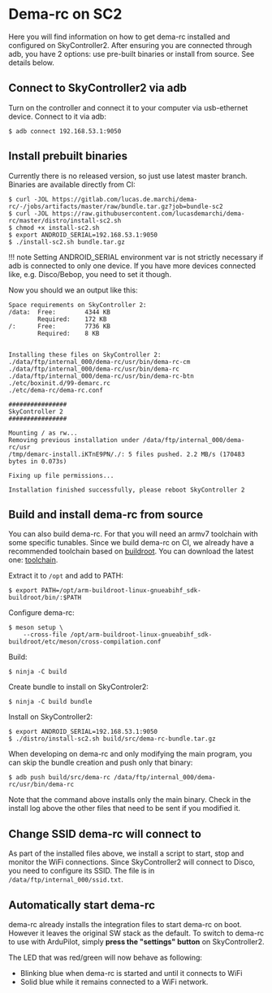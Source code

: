 # Dema-rc on SC2

Here you will find information on how to get dema-rc installed and configured
on SkyController2. After ensuring you are connected through adb, you have 2 options:
use pre-built binaries or install from source. See details below.

## Connect to SkyController2 via adb

Turn on the controller and connect it to your computer via usb-ethernet device. Connect to it via adb:

```console
$ adb connect 192.168.53.1:9050
```

## Install prebuilt binaries

Currently there is no released version, so just use latest master branch. Binaries
are available directly from CI:

```console
$ curl -JOL https://gitlab.com/lucas.de.marchi/dema-rc/-/jobs/artifacts/master/raw/bundle.tar.gz?job=bundle-sc2
$ curl -JOL https://raw.githubusercontent.com/lucasdemarchi/dema-rc/master/distro/install-sc2.sh
$ chmod +x install-sc2.sh
$ export ANDROID_SERIAL=192.168.53.1:9050
$ ./install-sc2.sh bundle.tar.gz
```

!!! note
    Setting ANDROID_SERIAL environment var is not strictly necessary if adb is
    connected to only one device. If you have more devices connected like,
    e.g. Disco/Bebop, you need to set it though.

Now you should we an output like this:

```
Space requirements on SkyController 2:
/data:  Free:        4344 KB
        Required:    172 KB
/:      Free:        7736 KB
        Required:    8 KB


Installing these files on SkyController 2:
./data/ftp/internal_000/dema-rc/usr/bin/dema-rc-cm
./data/ftp/internal_000/dema-rc/usr/bin/dema-rc
./data/ftp/internal_000/dema-rc/usr/bin/dema-rc-btn
./etc/boxinit.d/99-demarc.rc
./etc/dema-rc/dema-rc.conf

################
SkyController 2
################

Mounting / as rw...
Removing previous installation under /data/ftp/internal_000/dema-rc/usr
/tmp/demarc-install.iKTnE9PN/./: 5 files pushed. 2.2 MB/s (170483 bytes in 0.073s)

Fixing up file permissions...

Installation finished successfully, please reboot SkyController 2
```

## Build and install dema-rc from source

You can also build dema-rc. For that you will need an armv7 toolchain with some
specific tunables. Since we build dema-rc on CI, we already have a recommended
toolchain based on [buildroot](https://buildroot.org/). You can download the
latest one:
[toolchain](https://gitlab.com/lucas.de.marchi/dema-rc/-/jobs/545230428/artifacts/download).

Extract it to `/opt` and add to PATH:

```console
$ export PATH=/opt/arm-buildroot-linux-gnueabihf_sdk-buildroot/bin/:$PATH
```

Configure dema-rc:

```console
$ meson setup \
    --cross-file /opt/arm-buildroot-linux-gnueabihf_sdk-buildroot/etc/meson/cross-compilation.conf
```

Build:
```console
$ ninja -C build
```

Create bundle to install on SkyControler2:
```console
$ ninja -C build bundle
```

Install on SkyController2:
```console
$ export ANDROID_SERIAL=192.168.53.1:9050
$ ./distro/install-sc2.sh build/src/dema-rc-bundle.tar.gz
```

When developing on dema-rc and only modifying the main program, you can skip
the bundle creation and push only that binary:

```console
$ adb push build/src/dema-rc /data/ftp/internal_000/dema-rc/usr/bin/dema-rc
```

Note that the command above installs only the main binary. Check in the install
log above the other files that need to be sent if you modified it.

## Change SSID dema-rc will connect to

As part of the installed files above, we install a script to start, stop and monitor the WiFi
connections. Since SkyController2 will connect to Disco, you need to configure its SSID. The
file is in `/data/ftp/internal_000/ssid.txt`.

## Automatically start dema-rc

dema-rc already installs the integration files to start dema-rc on boot. However it leaves
the original SW stack as the default. To switch to dema-rc to use with ArduPilot, simply
**press the "settings" button** on SkyController2.

The LED that was red/green will now behave as following:

- Blinking blue when dema-rc is started and until it connects to WiFi
- Solid blue while it remains connected to a WiFi network.
